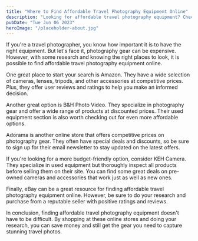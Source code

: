 ```yaml
---
title: "Where to Find Affordable Travel Photography Equipment Online"
description: "Looking for affordable travel photography equipment? Check out these online stores for the best deals."
pubDate: "Tue Jun 06 2023"
heroImage: "/placeholder-about.jpg"
---
```


If you&#39;re a travel photographer, you know how important it is to have the right equipment. But let&#39;s face it, photography gear can be expensive. However, with some research and knowing the right places to look, it is possible to find affordable travel photography equipment online.

One great place to start your search is Amazon. They have a wide selection of cameras, lenses, tripods, and other accessories at competitive prices. Plus, they offer user reviews and ratings to help you make an informed decision.

Another great option is B&amp;H Photo Video. They specialize in photography gear and offer a wide range of products at discounted prices. Their used equipment section is also worth checking out for even more affordable options.

Adorama is another online store that offers competitive prices on photography gear. They often have special deals and discounts, so be sure to sign up for their email newsletter to stay updated on the latest offers.

If you&#39;re looking for a more budget-friendly option, consider KEH Camera. They specialize in used equipment but thoroughly inspect all products before selling them on their site. You can find some great deals on pre-owned cameras and accessories that work just as well as new ones.

Finally, eBay can be a great resource for finding affordable travel photography equipment online. However, be sure to do your research and purchase from a reputable seller with positive ratings and reviews.

In conclusion, finding affordable travel photography equipment doesn&#39;t have to be difficult. By shopping at these online stores and doing your research, you can save money and still get the gear you need to capture stunning travel photos.